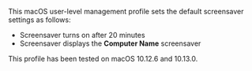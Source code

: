 This macOS  user-level management profile sets the default screensaver settings as follows:

* Screensaver turns on after 20 minutes
* Screensaver displays the **Computer Name** screensaver

This profile has been tested on macOS 10.12.6 and 10.13.0.